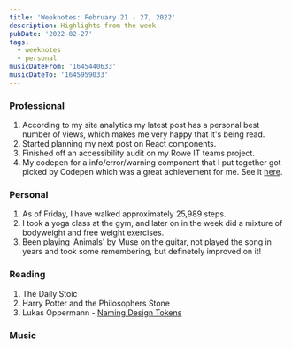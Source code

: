 ```yaml
---
title: 'Weeknotes: February 21 - 27, 2022'
description: Highlights from the week
pubDate: '2022-02-27'
tags:
  - weeknotes
  - personal
musicDateFrom: '1645440633'
musicDateTo: '1645959033'
---
```


### Professional

1. According to my site analytics my latest post has a personal best number of views, which makes me very happy that it's being read.
1. Started planning my next post on React components.
1. Finished off an accessibility audit on my Rowe IT teams project.
1. My codepen for a info/error/warning component that I put together got picked by Codepen which was a great achievement for me. See it [here](https://codepen.io/dominickjay217/pen/BamOBRZ).

### Personal

1. As of Friday, I have walked approximately 25,989 steps.
1. I took a yoga class at the gym, and later on in the week did a mixture of bodyweight and free weight exercises.
1. Been playing 'Animals' by Muse on the guitar, not played the song in years and took some remembering, but definetely improved on it!

### Reading

1. The Daily Stoic
1. Harry Potter and the Philosophers Stone
1. Lukas Oppermann - [Naming Design Tokens](https://uxdesign.cc/naming-design-tokens-9454818ed7cb)

### Music

<div class="music-grid">
  <!-- {% set results = musicDateFrom | apiCall(musicDateTo) %}
  {% for album in results %}
    <a href="{{ album.url }}"><img height="174" width="174" src="{{ album.art }}" loading="lazy" /></a>
  {% endfor %} -->
</div>
